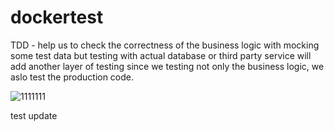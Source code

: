 # dockertest

TDD - help us to check the correctness of the business logic with mocking some test data but testing with actual database or third party service will add another layer of testing since we testing not only the business logic, we aslo test the production code.


![1111111](https://user-images.githubusercontent.com/70035042/228185363-466a4fe3-f773-4c2f-8ed6-2ad61b7868bf.png)

test update

